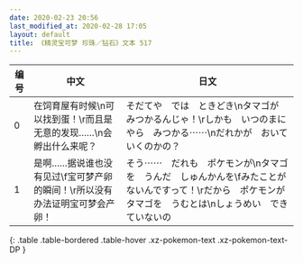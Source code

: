 ```yaml
---
date: 2020-02-23 20:56
last_modified_at: 2020-02-28 17:05
layout: default
title: 《精灵宝可梦 珍珠／钻石》文本 517
---
```

| 编号 | 中文 | 日文 |
| ---- | ---- | ---- |
| 0 | 在饲育屋有时候\n可以找到蛋！\r而且是无意的发现……\n会孵出什么来呢？ | そだてや　では　ときどき\nタマゴが　みつかるんじゃ！\rしかも　いつのまにやら　みつかる⋯⋯\nだれかが　おいていくのかの？ |
| 1 | 是啊……据说谁也没有见过\f宝可梦产卵的瞬间！\r所以没有办法证明宝可梦会产卵！ | そう⋯⋯　だれも　ポケモンが\nタマゴを　うんだ　しゅんかんを\fみたことが　ないんですって！\rだから　ポケモンが　タマゴを　うむとは\nしょうめい　できていないの |
{: .table .table-bordered .table-hover .xz-pokemon-text .xz-pokemon-text-DP }